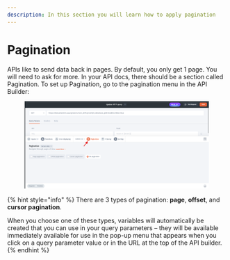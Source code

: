```yaml
---
description: In this section you will learn how to apply pagination
---
```


# Pagination

APIs like to send data back in pages. By default, you only get 1 page. You will need to ask for more. In your API docs, there should be a section called Pagination. To set up Pagination, go to the pagination menu in the API Builder:

<figure><img src="../../../../.gitbook/assets/image (1).png" alt=""><figcaption></figcaption></figure>

{% hint style="info" %}
There are 3 types of pagination: **page**, **offset**, and **cursor pagination**.

When you choose one of these types, variables will automatically be created that you can use in your query parameters – they will be available immediately available for use in the pop-up menu that appears when you click on a query parameter value or in the URL at the top of the API builder.&#x20;
{% endhint %}

